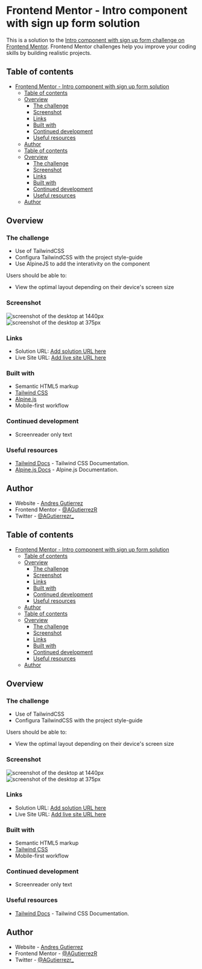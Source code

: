 # Frontend Mentor - Intro component with sign up form solution

This is a solution to the [Intro component with sign up form challenge on Frontend Mentor](https://www.frontendmentor.io/challenges/intro-component-with-signup-form-5cf91bd49edda32581d28fd1). Frontend Mentor challenges help you improve your coding skills by building realistic projects.

## Table of contents

- [Frontend Mentor - Intro component with sign up form solution](#frontend-mentor---intro-component-with-sign-up-form-solution)
  - [Table of contents](#table-of-contents)
  - [Overview](#overview)
    - [The challenge](#the-challenge)
    - [Screenshot](#screenshot)
    - [Links](#links)
    - [Built with](#built-with)
    - [Continued development](#continued-development)
    - [Useful resources](#useful-resources)
  - [Author](#author)
  - [Table of contents](#table-of-contents-1)
  - [Overview](#overview-1)
    - [The challenge](#the-challenge-1)
    - [Screenshot](#screenshot-1)
    - [Links](#links-1)
    - [Built with](#built-with-1)
    - [Continued development](#continued-development-1)
    - [Useful resources](#useful-resources-1)
  - [Author](#author-1)

## Overview

### The challenge

- Use of TailwindCSS
- Configura TailwindCSS with the project style-guide
- Use AlpineJS to add the interativity on the component

Users should be able to:

- View the optimal layout depending on their device's screen size

### Screenshot

![screenshot of the desktop at 1440px](./screenshots/desktop-screenshot.png)
![screenshot of the desktop at 375px](./screenshots/mobile-screenshot.png)

### Links

- Solution URL: [Add solution URL here](https://github.com/AGutierrezR/intro-component-with-signup-form/tree/tailwind)
- Live Site URL: [Add live site URL here](https://merry-douhua-2ac6be.netlify.app/)

### Built with

- Semantic HTML5 markup
- [Tailwind CSS](https://tailwindcss.com/)
- [Alpine.js](https://alpinejs.dev/)
- Mobile-first workflow

### Continued development

- Screenreader only text

### Useful resources

- [Tailwind Docs](https://tailwindcss.com/docs/configuration) - Tailwind CSS Documentation.
- [Alpine.js Docs](https://alpinejs.dev/start-here) - Alpine.js Documentation.

## Author

- Website - [Andres Gutierrez](https://agutierrezr.github.io/)
- Frontend Mentor - [@AGutierrezR](https://www.frontendmentor.io/profile/AGutierrezR)
- Twitter - [@AGutierrezr_](https://twitter.com/AGutierrezr_)

## Table of contents

- [Frontend Mentor - Intro component with sign up form solution](#frontend-mentor---intro-component-with-sign-up-form-solution)
  - [Table of contents](#table-of-contents)
  - [Overview](#overview)
    - [The challenge](#the-challenge)
    - [Screenshot](#screenshot)
    - [Links](#links)
    - [Built with](#built-with)
    - [Continued development](#continued-development)
    - [Useful resources](#useful-resources)
  - [Author](#author)
  - [Table of contents](#table-of-contents-1)
  - [Overview](#overview-1)
    - [The challenge](#the-challenge-1)
    - [Screenshot](#screenshot-1)
    - [Links](#links-1)
    - [Built with](#built-with-1)
    - [Continued development](#continued-development-1)
    - [Useful resources](#useful-resources-1)
  - [Author](#author-1)

## Overview

### The challenge

- Use of TailwindCSS
- Configura TailwindCSS with the project style-guide

Users should be able to:

- View the optimal layout depending on their device's screen size

### Screenshot

![screenshot of the desktop at 1440px](./screenshots/desktop-screenshot.jpeg)
![screenshot of the desktop at 375px](./screenshots/mobile-screenshot.jpeg)

### Links

- Solution URL: [Add solution URL here](https://github.com/AGutierrezR/results-summary-component/tree/tailwind)
- Live Site URL: [Add live site URL here](https://friendly-selkie-2a41ac.netlify.app/)

### Built with

- Semantic HTML5 markup
- [Tailwind CSS](https://tailwindcss.com/)
- Mobile-first workflow

### Continued development

- Screenreader only text

### Useful resources

- [Tailwind Docs](https://tailwindcss.com/docs/configuration) - Tailwind CSS Documentation.

## Author

- Website - [Andres Gutierrez](https://agutierrezr.github.io/)
- Frontend Mentor - [@AGutierrezR](https://www.frontendmentor.io/profile/AGutierrezR)
- Twitter - [@AGutierrezr_](https://twitter.com/AGutierrezr_)

